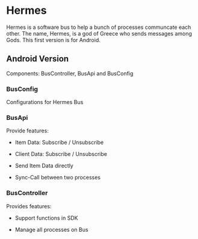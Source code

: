 # Hermes

Hermes is a software bus to help a bunch of processes communcate each other. The name, Hermes, is a god of Greece who sends messages among Gods.
This first version is for Android.

## Android Version

Components: BusController, BusApi and BusConfig

### BusConfig

Configurations for Hermes Bus

### BusApi

Provide features:

* Item Data: Subscribe / Unsubscribe

* Client Data: Subscribe / Unsubscribe

* Send Item Data directly

* Sync-Call between two processes

### BusController

Provides features:

* Support functions in SDK

* Manage all processes on Bus


